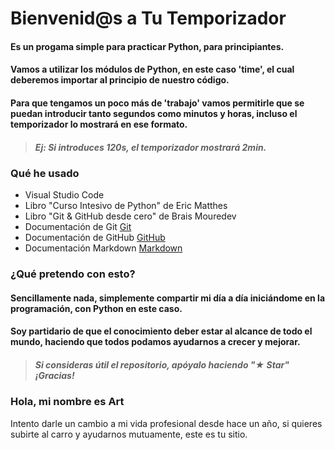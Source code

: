 # Bienvenid@s a Tu Temporizador

#### Es un progama simple para practicar Python, para principiantes.

#### Vamos a utilizar los módulos de Python, en este caso 'time', el cual deberemos importar al principio de nuestro código.

#### Para que tengamos un poco más de 'trabajo' vamos permitirle que se puedan introducir tanto segundos como minutos y horas, incluso el temporizador lo mostrará en ese formato.

> ##### Ej: Si introduces 120s, el temporizador mostrará 2min.

### Qué he usado

 - Visual Studio Code
 - Libro "Curso Intesivo de Python" de Eric Matthes
 - Libro "Git & GitHub desde cero" de Brais Mouredev
 - Documentación de Git [Git](https://git-scm.com)
 - Documentación de GitHub [GitHub](https://docs.github.com/es)
 - Documentación Markdown [Markdown](https://markdown.es)

### ¿Qué pretendo con esto?

#### Sencillamente nada, simplemente compartir mi día a día iniciándome en la programación, con Python en este caso. 
#### Soy partidario de que el conocimiento deber estar al alcance de todo el mundo, haciendo que todos podamos ayudarnos a crecer y mejorar.

> ##### Si consideras útil el repositorio, apóyalo haciendo "★ Star" ¡Gracias!

### Hola, mi nombre es Art

Intento darle un cambio a mi vida profesional desde hace un año, si quieres subirte al carro y ayudarnos mutuamente, este es tu sitio.
